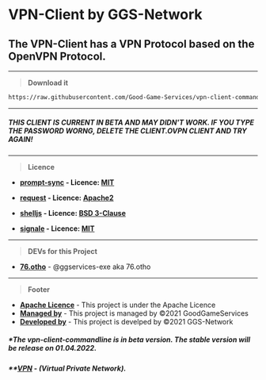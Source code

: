 # VPN-Client by GGS-Network

## The VPN-Client has a VPN Protocol based on the OpenVPN Protocol.

--- 
> __Download it__
```bash
https://raw.githubusercontent.com/Good-Game-Services/vpn-client-commandline/main/setup.sh && ./setup.sh
```

---

##### THIS CLIENT IS CURRENT IN BETA AND MAY DIDN'T WORK. IF YOU TYPE THE PASSWORD WORNG, DELETE THE CLIENT.OVPN CLIENT AND TRY AGAIN!
--- 
> __Licence__

- __[prompt-sync](https://github.com/heapwolf/prompt-sync) - Licence: [MIT](https://licenses.nuget.org/MIT)__ 

- __[request](https://github.com/request/request) - Licence: [Apache2](https://www.apache.org/licenses/)__ 

- __[shelljs](https://github.com/shelljs/shelljs) - Licence: [BSD 3-Clause](https://github.com/shelljs/shelljs/blob/master/LICENSE)__ 

- __[signale](https://github.com/klaussinani/signale) - Licence: [MIT](https://licenses.nuget.org/MIT)__ 

---

> __DEVs for this Project__

- __[76.otho](https://instagram.com/76.otho)__ - @ggservices-exe aka 76.otho


---
> __Footer__
- __[Apache Licence](https://www.apache.org/licenses/LICENSE-2.0)__ - This project is under the Apache Licence
- __[Managed by](https://github.com/good-game-services)__ - This project is managed by ©2021 GoodGameServices
- __[Developed by](https://ggs-network.de)__ - This project is develped by ©2021 GGS-Network

##### *The vpn-client-commandline is in beta version. The stable version will be release on 01.04.2022.
##### **[VPN](https://de.wikipedia.org/wiki/Virtual_Private_Network) - (Virtual Private Network).
